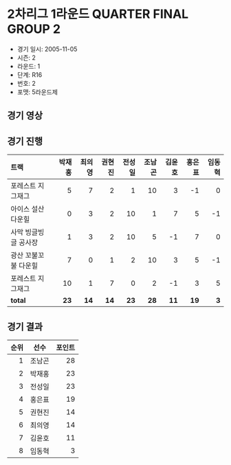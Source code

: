 # 2차리그 1라운드 QUARTER FINAL GROUP 2

- 경기 일시: 2005-11-05
- 시즌: 2
- 라운드: 1
- 단계: R16
- 번호: 2
- 포맷: 5라운드제





## 경기 영상
## 경기 진행

| 트랙 | 박재홍 | 최의영 | 권현진 | 전성일 | 조남곤 | 김윤호 | 홍은표 | 임동혁 |
|:---|---:|---:|---:|---:|---:|---:|---:|---:|
| 포레스트 지그재그 | 5 | 7 | 2 | 1 | 10 | 3 | -1 | 0 |
| 아이스 설산 다운힐 | 0 | 3 | 2 | 10 | 1 | 7 | 5 | -1 |
| 사막 빙글빙글 공사장 | 1 | 3 | 2 | 10 | 5 | -1 | 7 | 0 |
| 광산 꼬불꼬불 다운힐 | 7 | 0 | 1 | 2 | 10 | 3 | 5 | -1 |
| 포레스트 지그재그 | 10 | 1 | 7 | 0 | 2 | -1 | 3 | 5 |
| __total__ | __23__ | __14__ | __14__ | __23__ | __28__ | __11__ | __19__ | __3__ |




## 경기 결과

| 순위 | 선수 | 포인트 |
|---:|:---:|---:|
| 1 | 조남곤 | 28 |
| 2 | 박재홍 | 23 |
| 3 | 전성일 | 23 |
| 4 | 홍은표 | 19 |
| 5 | 권현진 | 14 |
| 6 | 최의영 | 14 |
| 7 | 김윤호 | 11 |
| 8 | 임동혁 | 3 |

